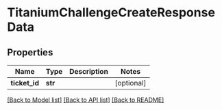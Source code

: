 # TitaniumChallengeCreateResponseData


## Properties
Name | Type | Description | Notes
------------ | ------------- | ------------- | -------------
**ticket_id** | **str** |  | [optional] 

[[Back to Model list]](../README.md#documentation-for-models) [[Back to API list]](../README.md#documentation-for-api-endpoints) [[Back to README]](../README.md)


